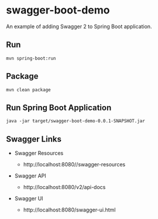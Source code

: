 # swagger-boot-demo

An example of adding Swagger 2 to Spring Boot application.

## Run

`mvn spring-boot:run`

## Package

`mvn clean package`

## Run Spring Boot Application

`java -jar target/swagger-boot-demo-0.0.1-SNAPSHOT.jar`

## Swagger Links

* Swagger Resources
  * http://localhost:8080//swagger-resources

* Swagger API
  * http://localhost:8080/v2/api-docs

* Swagger UI
  * http://localhost:8080/swagger-ui.html

 

